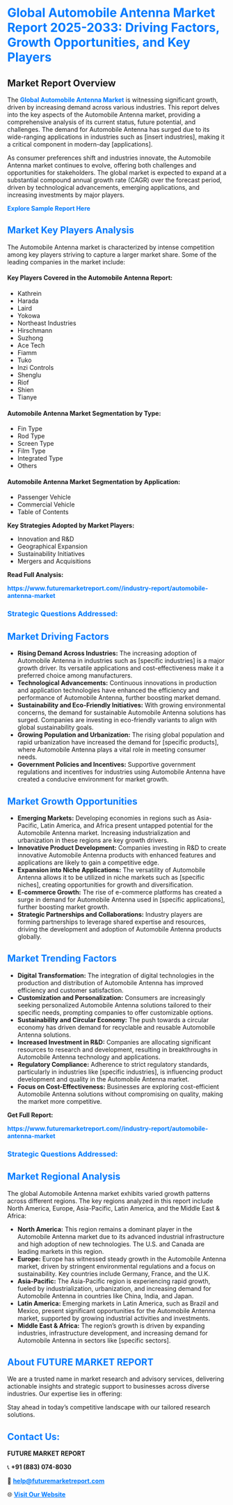 <h1 style="color: #007BFF;">Global Automobile Antenna Market Report 2025-2033: Driving Factors, Growth Opportunities, and Key Players</h1>

<section id="overview">
<h2>Market Report Overview</h2>
<p>The <a href="https://www.futuremarketreport.com//industry-report/automobile-antenna-market" style="color: #007BFF; text-decoration: none;"><strong>Global Automobile Antenna Market</strong></a> is witnessing significant growth, driven by increasing demand across various industries. This report delves into the key aspects of the Automobile Antenna market, providing a comprehensive analysis of its current status, future potential, and challenges. The demand for Automobile Antenna has surged due to its wide-ranging applications in industries such as [insert industries], making it a critical component in modern-day [applications].</p>
<p>As consumer preferences shift and industries innovate, the Automobile Antenna market continues to evolve, offering both challenges and opportunities for stakeholders. The global market is expected to expand at a substantial compound annual growth rate (CAGR) over the forecast period, driven by technological advancements, emerging applications, and increasing investments by major players.</p>
</section>

<section id="overview">
<p><a href="https://www.futuremarketreport.com//request-sample/reportId=88629" style="color: #007BFF; text-decoration: none;"><strong>Explore Sample Report Here</strong></a></p>
</section>

<section id="key-players">
<h2 style="color: #007BFF;">Market Key Players Analysis</h2>
<p>The Automobile Antenna market is characterized by intense competition among key players striving to capture a larger market share. Some of the leading companies in the market include:</p>
<h4>Key Players Covered in the Automobile Antenna Report:</h4>
<ul><li>Kathrein</li><li>Harada</li><li>Laird</li><li>Yokowa</li><li>Northeast Industries</li><li>Hirschmann</li><li>Suzhong</li><li>Ace Tech</li><li>Fiamm</li><li>Tuko</li><li>Inzi Controls</li><li>Shenglu</li><li>Riof</li><li>Shien</li><li>Tianye</li></ul>
<h4>Automobile Antenna Market Segmentation by Type:</h4>
<ul><li>Fin Type</li><li>Rod Type</li><li>Screen Type</li><li>Film Type</li><li>Integrated Type</li><li>Others</li></ul>

<h4>Automobile Antenna Market Segmentation by Application:</h4>
<ul><li>Passenger Vehicle</li><li>Commercial Vehicle</li><li>Table of Contents</li></ul>
<p><strong>Key Strategies Adopted by Market Players:</strong></p>
<ul>
<li>Innovation and R&D</li>
<li>Geographical Expansion</li>
<li>Sustainability Initiatives</li>
<li>Mergers and Acquisitions</li>
</ul>
</section>

<section>
<p><strong>Read Full Analysis: </strong></p><a href="https://www.futuremarketreport.com//industry-report/automobile-antenna-market" style="color: #007BFF; text-decoration: none;"><strong>https://www.futuremarketreport.com//industry-report/automobile-antenna-market</strong></a>
<h3 style="color: #007BFF;">Strategic Questions Addressed:</h3>
</section>

<section id="driving-factors">
<h2 style="color: #007BFF;">Market Driving Factors</h2>
<ul>
<li><strong>Rising Demand Across Industries:</strong> The increasing adoption of Automobile Antenna in industries such as [specific industries] is a major growth driver. Its versatile applications and cost-effectiveness make it a preferred choice among manufacturers.</li>
<li><strong>Technological Advancements:</strong> Continuous innovations in production and application technologies have enhanced the efficiency and performance of Automobile Antenna, further boosting market demand.</li>
<li><strong>Sustainability and Eco-Friendly Initiatives:</strong> With growing environmental concerns, the demand for sustainable Automobile Antenna solutions has surged. Companies are investing in eco-friendly variants to align with global sustainability goals.</li>
<li><strong>Growing Population and Urbanization:</strong> The rising global population and rapid urbanization have increased the demand for [specific products], where Automobile Antenna plays a vital role in meeting consumer needs.</li>
<li><strong>Government Policies and Incentives:</strong> Supportive government regulations and incentives for industries using Automobile Antenna have created a conducive environment for market growth.</li>
</ul>
</section>

<section id="growth-opportunities">
<h2 style="color: #007BFF;">Market Growth Opportunities</h2>
<ul>
<li><strong>Emerging Markets:</strong> Developing economies in regions such as Asia-Pacific, Latin America, and Africa present untapped potential for the Automobile Antenna market. Increasing industrialization and urbanization in these regions are key growth drivers.</li>
<li><strong>Innovative Product Development:</strong> Companies investing in R&D to create innovative Automobile Antenna products with enhanced features and applications are likely to gain a competitive edge.</li>
<li><strong>Expansion into Niche Applications:</strong> The versatility of Automobile Antenna allows it to be utilized in niche markets such as [specific niches], creating opportunities for growth and diversification.</li>
<li><strong>E-commerce Growth:</strong> The rise of e-commerce platforms has created a surge in demand for Automobile Antenna used in [specific applications], further boosting market growth.</li>
<li><strong>Strategic Partnerships and Collaborations:</strong> Industry players are forming partnerships to leverage shared expertise and resources, driving the development and adoption of Automobile Antenna products globally.</li>
</ul>
</section>

<section id="trending-factors">
<h2 style="color: #007BFF;">Market Trending Factors</h2>
<ul>
<li><strong>Digital Transformation:</strong> The integration of digital technologies in the production and distribution of Automobile Antenna has improved efficiency and customer satisfaction.</li>
<li><strong>Customization and Personalization:</strong> Consumers are increasingly seeking personalized Automobile Antenna solutions tailored to their specific needs, prompting companies to offer customizable options.</li>
<li><strong>Sustainability and Circular Economy:</strong> The push towards a circular economy has driven demand for recyclable and reusable Automobile Antenna solutions.</li>
<li><strong>Increased Investment in R&D:</strong> Companies are allocating significant resources to research and development, resulting in breakthroughs in Automobile Antenna technology and applications.</li>
<li><strong>Regulatory Compliance:</strong> Adherence to strict regulatory standards, particularly in industries like [specific industries], is influencing product development and quality in the Automobile Antenna market.</li>
<li><strong>Focus on Cost-Effectiveness:</strong> Businesses are exploring cost-efficient Automobile Antenna solutions without compromising on quality, making the market more competitive.</li>
</ul>
</section>

<section>
<p><strong>Get Full Report: </strong></p><a href="https://www.futuremarketreport.com//industry-report/automobile-antenna-market" style="color: #007BFF; text-decoration: none;"><strong>https://www.futuremarketreport.com//industry-report/automobile-antenna-market</strong></a>
<h3 style="color: #007BFF;">Strategic Questions Addressed:</h3>
</section>


<section id="regional-analysis">
<h2 style="color: #007BFF;">Market Regional Analysis</h2>
<p>The global Automobile Antenna market exhibits varied growth patterns across different regions. The key regions analyzed in this report include North America, Europe, Asia-Pacific, Latin America, and the Middle East & Africa:</p>
<ul>
<li><strong>North America:</strong> This region remains a dominant player in the Automobile Antenna market due to its advanced industrial infrastructure and high adoption of new technologies. The U.S. and Canada are leading markets in this region.</li>
<li><strong>Europe:</strong> Europe has witnessed steady growth in the Automobile Antenna market, driven by stringent environmental regulations and a focus on sustainability. Key countries include Germany, France, and the U.K.</li>
<li><strong>Asia-Pacific:</strong> The Asia-Pacific region is experiencing rapid growth, fueled by industrialization, urbanization, and increasing demand for Automobile Antenna in countries like China, India, and Japan.</li>
<li><strong>Latin America:</strong> Emerging markets in Latin America, such as Brazil and Mexico, present significant opportunities for the Automobile Antenna market, supported by growing industrial activities and investments.</li>
<li><strong>Middle East & Africa:</strong> The region’s growth is driven by expanding industries, infrastructure development, and increasing demand for Automobile Antenna in sectors like [specific sectors].</li>
</ul>
</section>

<footer>
<h2 style="color: #007BFF;">About FUTURE MARKET REPORT</h2>
<p>We are a trusted name in market research and advisory services, delivering actionable insights and strategic support to businesses across diverse industries. Our expertise lies in offering:</p>

<p>Stay ahead in today’s competitive landscape with our tailored research solutions.</p>

<h2 style="color: #007BFF;">Contact Us:</h2>
<p><strong>FUTURE MARKET REPORT</strong></p>
<p>📞 <strong>+91 (883) 074-8030</strong></p>
<p>📧 <strong><a href="mailto:help@futuremarketreport.com" style="color: #007BFF;">help@futuremarketreport.com</a></strong></p>
<p>🌐 <strong><a href="https://www.futuremarketreport.com/" style="color: #007BFF;">Visit Our Website</a></strong></p>
</footer>